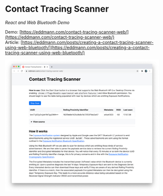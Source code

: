 # Contact Tracing Scanner

_React and Web Bluetooth Demo_

Demo: [https://eddmann.com/contact-tracing-scanner-web/](https://eddmann.com/contact-tracing-scanner-web/)<br>
Article: [https://eddmann.com/posts/creating-a-contact-tracing-scanner-using-web-bluetooth/](https://eddmann.com/posts/creating-a-contact-tracing-scanner-using-web-bluetooth/)

![Contact Tracing Scanner](contact-tracing-scanner.png)
